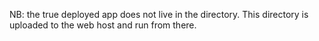 NB: the true deployed app does not live in the directory. This directory is uploaded to the web host and run from there.
